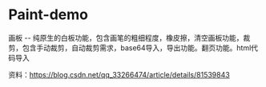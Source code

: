 # Paint-demo
画板 -- 纯原生的白板功能，包含画笔的粗细程度，橡皮擦，清空画板功能，裁剪，包含手动裁剪，自动裁剪需求，base64导入，导出功能。翻页功能。html代码导入


资料：https://blog.csdn.net/qq_33266474/article/details/81539843